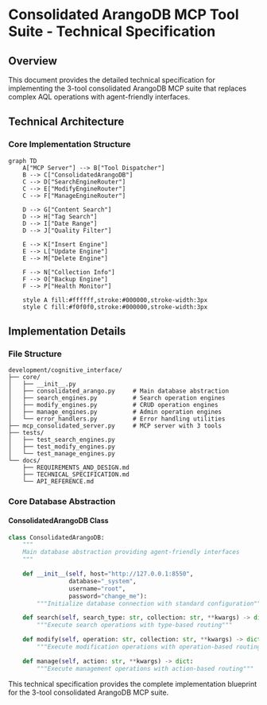 # Consolidated ArangoDB MCP Tool Suite - Technical Specification

## Overview

This document provides the detailed technical specification for implementing the 3-tool consolidated ArangoDB MCP suite that replaces complex AQL operations with agent-friendly interfaces.

## Technical Architecture

### Core Implementation Structure

```mermaid
graph TD
    A["MCP Server"] --> B["Tool Dispatcher"]
    B --> C["ConsolidatedArangoDB"]
    C --> D["SearchEngineRouter"]
    C --> E["ModifyEngineRouter"]
    C --> F["ManageEngineRouter"]

    D --> G["Content Search"]
    D --> H["Tag Search"]
    D --> I["Date Range"]
    D --> J["Quality Filter"]

    E --> K["Insert Engine"]
    E --> L["Update Engine"]
    E --> M["Delete Engine"]

    F --> N["Collection Info"]
    F --> O["Backup Engine"]
    F --> P["Health Monitor"]

    style A fill:#ffffff,stroke:#000000,stroke-width:3px
    style C fill:#f0f0f0,stroke:#000000,stroke-width:3px
```

## Implementation Details

### File Structure

```
development/cognitive_interface/
├── core/
│   ├── __init__.py
│   ├── consolidated_arango.py     # Main database abstraction
│   ├── search_engines.py          # Search operation engines
│   ├── modify_engines.py          # CRUD operation engines
│   ├── manage_engines.py          # Admin operation engines
│   └── error_handlers.py          # Error handling utilities
├── mcp_consolidated_server.py     # MCP server with 3 tools
├── tests/
│   ├── test_search_engines.py
│   ├── test_modify_engines.py
│   └── test_manage_engines.py
└── docs/
    ├── REQUIREMENTS_AND_DESIGN.md
    ├── TECHNICAL_SPECIFICATION.md
    └── API_REFERENCE.md
```

### Core Database Abstraction

#### ConsolidatedArangoDB Class

```python
class ConsolidatedArangoDB:
    """
    Main database abstraction providing agent-friendly interfaces
    """

    def __init__(self, host="http://127.0.0.1:8550",
                 database="_system",
                 username="root",
                 password="change_me"):
        """Initialize database connection with standard configuration"""

    def search(self, search_type: str, collection: str, **kwargs) -> dict:
        """Execute search operations with type-based routing"""

    def modify(self, operation: str, collection: str, **kwargs) -> dict:
        """Execute modification operations with operation-based routing"""

    def manage(self, action: str, **kwargs) -> dict:
        """Execute management operations with action-based routing"""
```

This technical specification provides the complete implementation blueprint for the 3-tool consolidated ArangoDB MCP suite.
